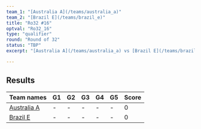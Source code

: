 ```yaml
---
team_1: "[Australia A](/teams/australia_a)"
team_2: "[Brazil E](/teams/brazil_e)"
title: "Ro32 #16"
optval: "Ro32_16"
type: "qualifier"
round: "Round of 32"
status: "TBP"
excerpt: "[Australia A](/teams/australia_a) vs [Brazil E](/teams/brazil_e)"

---
```

## Results

| Team names | G1 | G2 | G3 | G4 | G5 | Score |
| -- | -- | -- | -- | -- | -- | -- |
| [Australia A](/teams/australia_a) | - | - | - | - | - | 0 |
| [Brazil E](/teams/brazil_e) | - | - | - | - | - | 0 |
